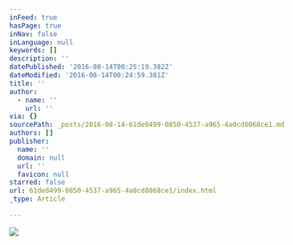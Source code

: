 ```yaml
---
inFeed: true
hasPage: true
inNav: false
inLanguage: null
keywords: []
description: ''
datePublished: '2016-08-14T00:25:19.382Z'
dateModified: '2016-08-14T00:24:59.381Z'
title: ''
author:
  - name: ''
    url: ''
via: {}
sourcePath: _posts/2016-08-14-61de8499-0850-4537-a965-4a0cd8068ce1.md
authors: []
publisher:
  name: ''
  domain: null
  url: ''
  favicon: null
starred: false
url: 61de8499-0850-4537-a965-4a0cd8068ce1/index.html
_type: Article

---
```

![](https://the-grid-user-content.s3-us-west-2.amazonaws.com/5deea28d-c7f9-40de-b575-7e636a11412d.jpg)